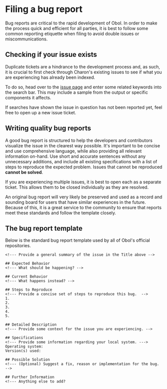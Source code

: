 # Filing a bug report

Bug reports are critical to the rapid development of Obol. In order to make the process quick and efficient for all parties, it is best to follow some common reporting etiquette when filing to avoid double issues or miscommunications.

## Checking if your issue exists

Duplicate tickets are a hindrance to the development process and, as such, it is crucial to first check through Charon's existing issues to see if what you are experiencing has already been indexed.

To do so, head over to the [issue page](https://github.com/ObolNetwork/charon/issues) and enter some related keywords into the search bar. This may include a sample from the output or specific components it affects.

If searches have shown the issue in question has not been reported yet, feel free to open up a new issue ticket.

## Writing quality bug reports

A good bug report is structured to help the developers and contributors visualize the issue in the clearest way possible. It's important to be concise and use comprehensive language, while also providing all relevant information on-hand. Use short and accurate sentences without any unnecessary additions, and include all existing specifications with a list of steps to reproduce the expected problem. Issues that cannot be reproduced **cannot be solved**.

If you are experiencing multiple issues, it is best to open each as a separate ticket. This allows them to be closed individually as they are resolved.

An original bug report will very likely be preserved and used as a record and sounding board for users that have similar experiences in the future. Because of this, it is a great service to the community to ensure that reports meet these standards and follow the template closely.

## The bug report template

Below is the standard bug report template used by all of Obol's official repositories.

```shell
<!--- Provide a general summary of the issue in the Title above -->

## Expected Behavior
<!--- What should be happening? -->

## Current Behavior
<!--- What happens instead? -->

## Steps to Reproduce
<!--- Provide a concise set of steps to reproduce this bug.  -->
1.
2.
3.
4.
5.

## Detailed Description
<!--- Provide some context for the issue you are experiencing. -->

## Specifications
<!--- Provide some information regarding your local system. --->
Operating system:
Version(s) used:

## Possible Solution
<!--- (Optional) Suggest a fix, reason or implementation for the bug. -->

## Further Information
<!--- Anything else to add?
```
